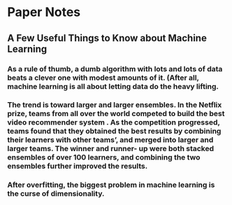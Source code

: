 # Paper Notes

## A Few Useful Things to Know about Machine Learning
### As a rule of thumb, a dumb algorithm with lots and lots of data beats a clever one with modest amounts of it. (After all, machine learning is all about letting data do the heavy lifting.
### The trend is toward larger and larger ensembles. In the Netflix prize, teams from all over the world competed to build the best video recommender system . As the competition progressed, teams found that they obtained the best results by combining their learners with other teams’, and merged into larger and larger teams. The winner and runner- up were both stacked ensembles of over 100 learners, and combining the two ensembles further improved the results.
### After overfitting, the biggest problem in machine learning is the curse of dimensionality. 


